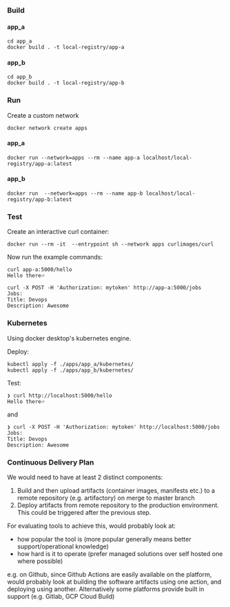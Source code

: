 ### Build

#### app_a

```
cd app_a
docker build . -t local-registry/app-a
```

#### app_b

```
cd app_b
docker build . -t local-registry/app-b
```

### Run

Create a custom network

```
docker network create apps
```
#### app_a

```
docker run --network=apps --rm --name app-a localhost/local-registry/app-a:latest
```

#### app_b

```
docker run  --network=apps --rm --name app-b localhost/local-registry/app-b:latest
```

### Test
Create an interactive curl container:

```
docker run --rm -it  --entrypoint sh --network apps curlimages/curl
```

Now run the example commands:

```
curl app-a:5000/hello
Hello there⏎
```

```
curl -X POST -H 'Authorization: mytoken' http://app-a:5000/jobs
Jobs:
Title: Devops
Description: Awesome
```

### Kubernetes

Using docker desktop's kubernetes engine.

Deploy:

```
kubectl apply -f ./apps/app_a/kubernetes/
kubectl apply -f ./apps/app_b/kubernetes/
```

Test:
```
❯ curl http://localhost:5000/hello
Hello there⏎
```
and 

```
❯ curl -X POST -H 'Authorization: mytoken' http://localhost:5000/jobs
Jobs:
Title: Devops
Description: Awesome
```

### Continuous Delivery Plan

We would need to have at least 2 distinct components:

1. Build and then upload artifacts (container images, manifests etc.) to a remote repository (e.g. artifactory) on merge to master branch 
2. Deploy artifacts from remote repository to the production environment. This could be triggered after the previous step.

For evaluating tools to achieve this, would probably look at: 
* how popular the tool is (more popular generally means better support/operational knowledge)
* how hard is it to operate (prefer managed solutions over self hosted one where possible)

e.g. on Github, since Github Actions are easily available on the platform, would probably look at building the software artifacts using one action, and deploying using another. Alternatively some platforms provide built in support (e.g. Gitlab, GCP Cloud Build)

